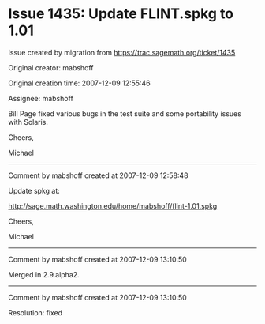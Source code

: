 # Issue 1435: Update FLINT.spkg to 1.01

Issue created by migration from https://trac.sagemath.org/ticket/1435

Original creator: mabshoff

Original creation time: 2007-12-09 12:55:46

Assignee: mabshoff

Bill Page fixed various bugs in the test suite and some portability issues with Solaris.

Cheers,

Michael


---

Comment by mabshoff created at 2007-12-09 12:58:48

Update spkg at:

http://sage.math.washington.edu/home/mabshoff/flint-1.01.spkg

Cheers,

Michael


---

Comment by mabshoff created at 2007-12-09 13:10:50

Merged in 2.9.alpha2.


---

Comment by mabshoff created at 2007-12-09 13:10:50

Resolution: fixed
